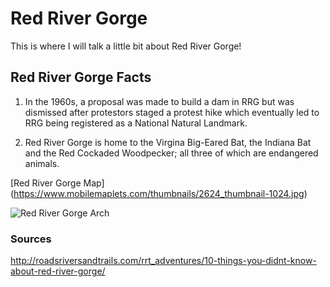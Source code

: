 # Red River Gorge 

This is where I will talk a little bit about Red River Gorge!

## Red River Gorge Facts

1. In the 1960s, a proposal was made to build a dam in RRG but was dismissed after protestors staged a protest hike which eventually led to RRG being registered as a National Natural Landmark.

2. Red River Gorge is home to the Virgina Big-Eared Bat, the Indiana Bat and the Red Cockaded Woodpecker; all three of which are endangered animals.

[Red River Gorge Map]
(https://www.mobilemaplets.com/thumbnails/2624_thumbnail-1024.jpg)

![Red River Gorge Arch](https://www.outdoorproject.com/sites/default/files/styles/cboxshow/public/1494091479/nb1.jpg?itok=jfy_lrAU)

### Sources
http://roadsriversandtrails.com/rrt_adventures/10-things-you-didnt-know-about-red-river-gorge/
